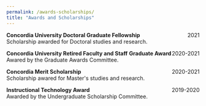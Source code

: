 ```yaml
---
permalink: /awards-scholarships/
title: "Awards and Scholarships"
---
```


**Concordia University Doctoral Graduate Fellowship** <span style="float:right;"> 2021 </span> 
<br>Scholarship awarded for Doctoral studies and research. 

**Concordia University Retired Faculty and Staff**  <span style="float:right;"> 2020-2021 </span>
    **Graduate Award**
<br>Awared by the Graduate Awards Committee. 

**Concordia Merit Scholarship**  <span style="float:right;"> 2020-2021 </span>
<br>Scholarship awared for Master's studies and research.

**Instructional Technology Award**  <span style="float:right;"> 2019-2020 </span>
<br>Awarded by the Undergraduate Scholarship Committee. 


